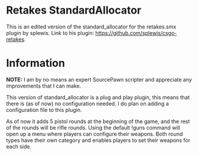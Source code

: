 # Retakes StandardAllocator
This is an edited version of the standard_allocator for the retakes.smx plugin by splewis.
Link to his plugin: https://github.com/splewis/csgo-retakes.

# Information
**NOTE:** I am by no means an expert SourcePawn scripter and appreciate any improvements that I can make.

This version of standard_allocator is a plug and play plugin, this means that there is (as of now) no configuration needed. I do plan on adding a configuration file to this plugin.

As of now it adds 5 pistol rounds at the beginning of the game, and the rest of the rounds will be rifle rounds.
Using the default !guns command will open up a menu where players can configure their weapons. Both round types have their own category and enables players to set their weapons for each side.
